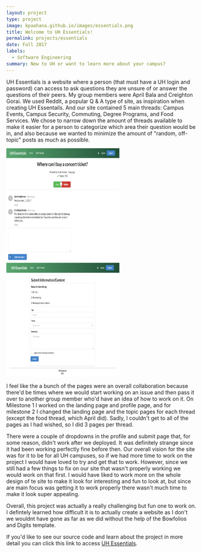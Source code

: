```yaml
---
layout: project
type: project
image: kpaahana.github.io/images/essentials.png
title: Welcome to UH Essentials!
permalink: projects/essentials
date: Fall 2017
labels:
  - Software Engineering
summary: New to UH or want to learn more about your campus? 
---
```


UH Essentials is a website where a person (that must have a UH login and password) can access to ask questions they are unsure of or answer the questions of their peers. My group members were April Bala and Creighton Gorai. We used Reddit, a popular Q & A type of site, as inspiration when creating UH Essentails. And our site contained 5 main threads: Campus Events, Campus Security, Commuting, Degree Programs, and Food Services. We chose to narrow down the amount of threads available to make it easier for a person to categorize which area their question would be in, and also because we wanted to minimize the amount of "random, off-topic" posts as much as possible. 

<div class= "ui images">
  <img class="ui centered rounded image" src="/images/topic.png"  width= "300" height="300">
  <img class="ui centered rounded image" src="/images/submit.png"  width= "300" height="300">
</div>

I feel like the a bunch of the pages were an overall collaboration because there'd be times where we would start working on an issue and then pass it over to another group member who'd have an idea of how to work on it. On Milestone 1 I worked on the landing page and profile page, and for milestone 2 I changed the landing page and the topic pages for each thread (except the food thread, which April did). Sadly, I couldn't get to all of the pages as I had wished, so I did 3 pages per thread. 

There were a couple of dropdowns in the profile and submit page that, for some reason, didn't work after we deployed. It was definitely strange since it had been working perfectly fine before then. Our overall vision for the site was for it to be for all UH campuses, so if we had more time to work on the project I would have loved to try and get that to work. However, since we still had a few things to fix on our site that wasn't properly working we would work on that first. I would have liked to work more on the whole design of te site to make it look for interesting and fun to look at, but since are main focus was getting it to work properly there wasn't much time to make it look super appealing. 

Overall, this project was actually a really challenging but fun one to work on. I defintely learned how difficult it is to actually create a website as I don't we wouldnt have gone as far as we did without the help of the Bowfolios and Digits template. 

If you'd like to see our source code and learn about the project in more detail you can click this link to access [UH Essentials](https://uhessentials.github.io). 
